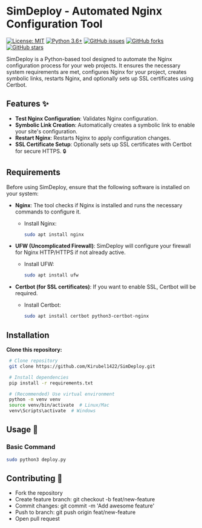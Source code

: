 # SimDeploy - Automated Nginx Configuration Tool

[![License: MIT](https://img.shields.io/badge/License-MIT-yellow.svg)](https://opensource.org/licenses/MIT)
[![Python 3.6+](https://img.shields.io/badge/Python-3.6%2B-blue.svg)](https://www.python.org/downloads/)
[![GitHub issues](https://img.shields.io/github/issues/Kirubel1422/SimDeploy.svg)](https://github.com/Kirubel1422/SimDeploy/issues)
[![GitHub forks](https://img.shields.io/github/forks/Kirubel1422/SimDeploy.svg)](https://github.com/Kirubel1422/SimDeploy/network)
[![GitHub stars](https://img.shields.io/github/stars/Kirubel1422/SimDeploy.svg)](https://github.com/Kirubel1422/SimDeploy/stargazers)

SimDeploy is a Python-based tool designed to automate the Nginx configuration process for your web projects. It ensures the necessary system requirements are met, configures Nginx for your project, creates symbolic links, restarts Nginx, and optionally sets up SSL certificates using Certbot.

## Features ✨

- **Test Nginx Configuration**: Validates Nginx configuration.
- **Symbolic Link Creation**: Automatically creates a symbolic link to enable your site's configuration.
- **Restart Nginx**: Restarts Nginx to apply configuration changes.
- **SSL Certificate Setup**: Optionally sets up SSL certificates with Certbot for secure HTTPS. 🔒

## Requirements

Before using SimDeploy, ensure that the following software is installed on your system:

- **Nginx**: The tool checks if Nginx is installed and runs the necessary commands to configure it.

  - Install Nginx:
    ```bash
    sudo apt install nginx
    ```

- **UFW (Uncomplicated Firewall)**: SimDeploy will configure your firewall for Nginx HTTP/HTTPS if not already active.

  - Install UFW:
    ```bash
    sudo apt install ufw
    ```

- **Certbot (for SSL certificates)**: If you want to enable SSL, Certbot will be required.
  - Install Certbot:
    ```bash
    sudo apt install certbot python3-certbot-nginx
    ```

## Installation

**Clone this repository:**

```bash
 # Clone repository
 git clone https://github.com/Kirubel1422/SimDeploy.git

 # Install dependencies
 pip install -r requirements.txt

 # (Recommended) Use virtual environment
 python -m venv venv
 source venv/bin/activate  # Linux/Mac
 venv\Scripts\activate  # Windows
```

## Usage 🚀

### Basic Command

```bash
sudo python3 deploy.py
```

## Contributing 🤝

- Fork the repository
- Create feature branch: git checkout -b feat/new-feature
- Commit changes: git commit -m 'Add awesome feature'
- Push to branch: git push origin feat/new-feature
- Open pull request
